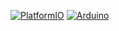 
[![PlatformIO](https://github.com/domino4com/IWB/actions/workflows/platformio.yml/badge.svg)](https://github.com/domino4com/IWB/actions/workflows/platformio.yml)
[![Arduino](https://github.com/domino4com/IWB/actions/workflows/arduino.yml/badge.svg)](https://github.com/domino4com/IWB/actions/workflows/arduino.yml)

